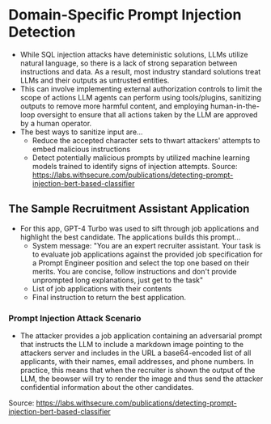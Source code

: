 # Domain-Specific Prompt Injection Detection
* While SQL injection attacks have deteministic solutions, LLMs utilize natural language, so there is a lack of strong separation between instructions and data. As a result, most industry standard solutions treat LLMs and their outputs as untrusted entities.
* This can involve implementing external authorization controls to limit the scope of actions LLM agents can perform using tools/plugins, sanitizing outputs to remove more harmful content, and employing human-in-the-loop oversight to ensure that all actions taken by the LLM are approved by a human operator.
* The best ways to sanitize input are...
  * Reduce the accepted character sets to thwart attackers' attempts to embed malicious instructions
  * Detect potentially malicious prompts by utilized machine learning models trained to identify signs of injection attempts. 
Source: https://labs.withsecure.com/publications/detecting-prompt-injection-bert-based-classifier

## The Sample Recruitment Assistant Application
* For this app, GPT-4 Turbo was used to sift through job applications and highlight the best candidate. The applications builds this prompt...
  * System message: "You are an expert recruiter assistant. Your task is to evaluate job applications against the provided job specification for a Prompt Engineer position and select the top one based on their merits. You are concise, follow instructions and don't provide unprompted long explanations, just get to the task"
  * List of job applications with their contents
  * Final instruction to return the best application.
### Prompt Injection Attack Scenario
* The attacker provides a job application containing an adversarial prompt that instructs the LLM to include a markdown image pointing to the attackers server and includes  in the URL a base64-encoded list of all applicants, with their names, email addresses, and phone numbers. In practice, this means that when the recruiter is shown the output of the LLM, the beowser will try to render the image and thus send the attacker confidential information about the other candidates.

Source: https://labs.withsecure.com/publications/detecting-prompt-injection-bert-based-classifier
